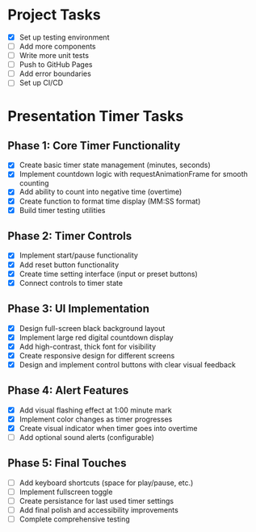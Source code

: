 # Project Tasks

- [x] Set up testing environment
- [ ] Add more components
- [ ] Write more unit tests
- [ ] Push to GitHub Pages
- [ ] Add error boundaries
- [ ] Set up CI/CD

# Presentation Timer Tasks

## Phase 1: Core Timer Functionality
- [x] Create basic timer state management (minutes, seconds)
- [x] Implement countdown logic with requestAnimationFrame for smooth counting
- [x] Add ability to count into negative time (overtime)
- [x] Create function to format time display (MM:SS format)
- [x] Build timer testing utilities

## Phase 2: Timer Controls
- [x] Implement start/pause functionality
- [x] Add reset button functionality
- [x] Create time setting interface (input or preset buttons)
- [x] Connect controls to timer state

## Phase 3: UI Implementation
- [x] Design full-screen black background layout
- [x] Implement large red digital countdown display 
- [x] Add high-contrast, thick font for visibility
- [x] Create responsive design for different screens
- [x] Design and implement control buttons with clear visual feedback

## Phase 4: Alert Features
- [x] Add visual flashing effect at 1:00 minute mark
- [x] Implement color changes as timer progresses
- [x] Create visual indicator when timer goes into overtime
- [ ] Add optional sound alerts (configurable)

## Phase 5: Final Touches
- [ ] Add keyboard shortcuts (space for play/pause, etc.)
- [ ] Implement fullscreen toggle
- [ ] Create persistance for last used timer settings
- [ ] Add final polish and accessibility improvements
- [ ] Complete comprehensive testing
